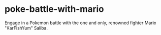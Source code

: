 # poke-battle-with-mario
Engage in a Pokemon battle with the one and only, renowned fighter Mario "KarFishYum" Saliba.
